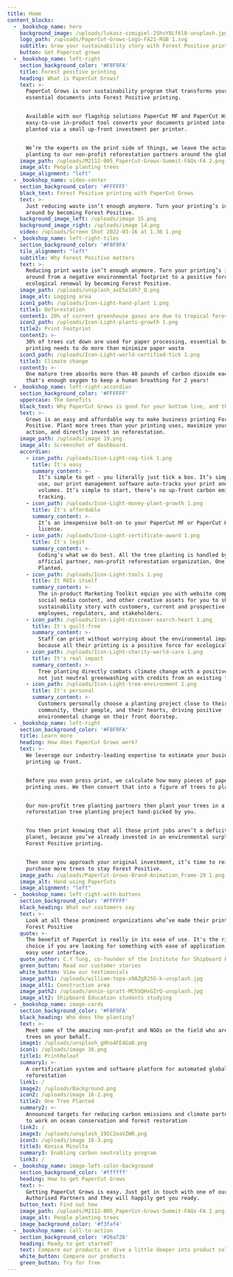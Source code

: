 ```yaml
---
title: Home
content_blocks:
  - _bookshop_name: hero
    background_image: /uploads/lukasz-szmigiel-2ShvY8Lf6l0-unsplash.jpg
    logo_path: /uploads/PaperCut-Grows-Logo-FA21-RGB 1.svg
    subtitle: Grow your sustainability story with Forest Positive printing
    button: Get Papercut grows
  - _bookshop_name: left-right
    section_background_color: '#F8F9FA'
    title: Forest positive printing
    heading: What is PaperCut Grows?
    text: >-
      PaperCut Grows is our sustainability program that transforms your
      essential documents into Forest Positive printing.


      Available with our flagship solutions PaperCut MF and PaperCut Hive, this
      easy-to-use in-product tool converts your documents printed into trees
      planted via a small up-front investment per printer.


      We’re the experts on the print side of things, we leave the actual tree
      planting to our non-profit reforestation partners around the globe.
    image_path: /uploads/M2112-005_PaperCut-Grows-Summit-FAQs-FA 2.png
    image_alt: People planting trees
    image_alignment: "left"
  - _bookshop_name: video-center
    section_background_color: '#FFFFFF'
    black_text: Forest Positive printing with PaperCut Grows
    text: >-
      Just reducing waste isn’t enough anymore. Turn your printing’s impact
      around by becoming Forest Positive.
    background_image_left: /uploads/image 15.png
    background_image_right: /uploads/image 14.png
    video: /uploads/Screen Shot 2022-03-16 at 1.36 1.png
  - _bookshop_name: left-right-tiles
    section_background_color: '#F8F9FA'
    tile_alignment: "left"
    subtitle: Why Forest Positive matters
    text: >-
      Reducing print waste isn’t enough anymore. Turn your printing’s impact
      around from a negative environmental footprint to a positive force for
      ecological renewal by becoming Forest Positive.
    image_path: /uploads/unsplash_axE5o1Xh7_Q.png
    image_alt: Logging area
    icon1_path: /uploads/Icon-Light-hand-plant 1.png
    title1: Deforestation
    content1: 20% of current greenhouse gases are due to tropical forest destruction
    icon2_path: /uploads/Icon-Light-plants-growth 1.png
    title2: Print Footprint
    content2: >-
      30% of trees cut down are used for paper processing, essential business
      printing needs to do more than minimize paper waste
    icon3_path: /uploads/Icon-Light-world-certified-tick 1.png
    title3: Climate change
    content3: >-
      One mature tree absorbs more than 48 pounds of carbon dioxide each year,
      that's enough oxygen to keep a human breathing for 2 years!
  - _bookshop_name: left-right-accordian
    section_background_color: '#FFFFFF'
    uppercase: The benefits
    black_text: Why PaperCut Grows is good for your bottom line, and the planet
    text: >-
      Grows is an easy and affordable way to make business printing Forest
      Positive. Plant more trees than your printing uses, maximize your climate
      action, and directly invest in reforestation.
    image_path: /uploads/image 19.png
    image_alt: Screenshot of dashboard.
    accordian:
      - icon_path: /uploads/Icon-Light-cog-tick 1.png
        title: It's easy
        summary_content: >-
          It’s simple to get - you literally just tick a box. It’s simple to
          use, our print management software auto-tracks your print and planting
          volumes. It’s simple to start, there’s no up-front carbon emissions
          tracking.
      - icon_path: /uploads/Icon-Light-money-plant-growth 1.png
        title: It's affordable
        summary_content: >-
          It’s an inexpensive bolt-on to your PaperCut MF or PaperCut Hive
          license.
      - icon_path: /uploads/Icon-Light-certificate-award 1.png
        title: It's legit
        summary_content: >-
          Coding’s what we do best. All the tree planting is handled by our
          official partner, non-profit reforestation organization, One Tree
          Planted.
      - icon_path: /uploads/Icon-Light-tools 1.png
        title: It ROIs itself
        summary_content: >-
          The in-product Marketing Toolkit equips you with website components,
          social media content, and other creative assets for you to share your
          sustainability story with customers, current and prospective
          employees, regulators, and stakeholders.
      - icon_path: /uploads/Icon-Light-discover-search-heart 1.png
        title: It's guilt-free
        summary_content: >-
          Staff can print without worrying about the environmental impact,
          because all their printing is a positive force for ecological renewal.
      - icon_path: /uploads/Icon-Light-charity-world-care 1.png
        title: It's real impact
        summary_content: >-
          Tree planting directly combats climate change with a positive impact,
          not just neutral greenwashing with credits from an existing forest.
      - icon_path: /uploads/Icon-Light-tree-environment 1.png
        title: It's personal
        summary_content: >-
          Customers personally choose a planting project close to their
          community, their people, and their hearts, driving positive
          environmental change on their front doorstep.
  - _bookshop_name: left-right
    section_background_color: '#F8F9FA'
    title: Learn more
    heading: How does PaperCut Grows work?
    text: >-
      We leverage our industry-leading expertise to estimate your business
      printing up front.


      Before you even press print, we calculate how many pieces of paper your
      printing uses. We then convert that into a figure of trees to plant.


      Our non-profit tree planting partners then plant your trees in a global
      reforestation tree planting project hand-picked by you.


      You then print knowing that all those print jobs aren’t a deficit on the
      planet, because you’ve already invested in an environmental surplus with
      Forest Positive printing.


      Then once you approach your original investment, it’s time to reinvest and
      purchase more trees to stay Forest Positive.
    image_path: /uploads/PaperCut-Grows-Brand-Animation_Frame-29 1.png
    image_alt: Hand using PaperCuts
    image_alignment: "left"
  - _bookshop_name: left-right-with-buttons
    section_background_color: '#FFFFFF'
    black_heading: What our customers say
    text: >-
      Look at all these prominent organizations who’ve made their printing
      Forest Positive
    quote: >-
      The benefit of PaperCut is really in its ease of use. It's the right
      choice if you are looking for something with ease of application and an
      easy user interface.
    quote_author: C.Y Tung, co-founder of the Institute for Shipboard Education
    green_button: Read our customer stories
    white_button: View our testimonials
    image_path1: /uploads/william-topa-x9AZgR25G-k-unsplash.jpg
    image_alt1: Construction area
    image_path2: /uploads/annie-spratt-MChSQHxGZrQ-unsplash.jpg
    image_alt2: Shipboard Education students studying
  - _bookshop_name: image-cards
    section_background_color: '#F8F9FA'
    black_heading: Who does the planting?
    text: >-
      Meet some of the amazing non-profit and NGOs on the field who are planting
      trees on your behalf.
    image1: /uploads/unsplash_gHho4FE4Ga0.png
    icon1: /uploads/image 16.png
    title1: PrintReleaf
    summary1: >-
      A certification system and software platform for automated global
      reforestation
    link1: /
    image2: /uploads/Background.png
    icon2: /uploads/image 16-2.png
    title2: One Tree Planted
    summary2: >-
      Announced targets for reducing carbon emissions and climate partnerships
      to work on ocean conservation and forest restoration
    link2: /
    image3: /uploads/unsplash_19SC2oaVZW0.png
    icon3: /uploads/image 16-3.png
    title3: Konica Minolta
    summary3: Enabling carbon neutrality program
    link3: /
  - _bookshop_name: image-left-color-background
    section_background_color: '#ffffff'
    heading: How to get PaperCut Grows
    text: >-
      Getting PaperCut Grows is easy. Just get in touch with one of our
      Authorised Partners and they will happily get you ready.
    button_text: Find out how
    image_path: /uploads/M2112-005_PaperCut-Grows-Summit-FAQs-FA 2.png
    image_alt: People planting trees
    image_background_color: '#f3faf4'
  - _bookshop_name: call-to-action
    section_background_color: '#26a726'
    heading: Ready to get started?
    text: Compare our products or dive a little deeper into product solutions.
    white_button: Compare our products
    green_button: Try for free
---
```

